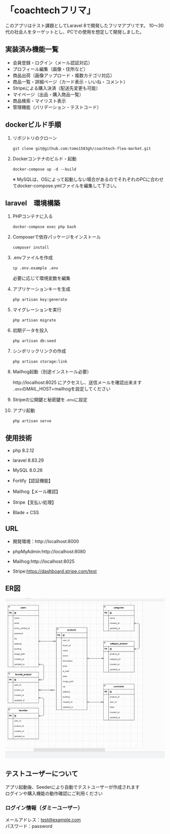 # 「coachtechフリマ」

このアプリはテスト課題としてLaravel 8で開発したフリマアプリです。  10～30代の社会人をターゲットとし、PCでの使用を想定して開発しました。

## 実装済み機能一覧

- 会員登録・ログイン（メール認証対応）
- プロフィール編集（画像・住所など）
- 商品出荷（画像アップロード・複数カテゴリ対応）
- 商品一覧・詳細ページ（カード表示・いいね・コメント）
- Stripeによる購入決済（配送先変更も可能）
- マイページ（出品・購入商品一覧）
- 商品検索・マイリスト表示
- 管理機能（バリデーション・テストコード）


## dockerビルド手順

1. リポジトリのクローン

    `git clone git@github.com:tomo1583gh/coachtech-flea-market.git`

2. Dockerコンテナのビルド・起動

    `docker-compose up -d --build`

    ※  MySQLは、OSによって起動しない場合があるのでそれぞれのPCに合わせてdocker-compose.ymlファイルを編集して下さい。

## laravel　環境構築

1. PHPコンテナに入る

    `docker-compose exec php bash`

2. Composerで依存パッケージをインストール

    `composer install`

3. .envファイルを作成

    `cp .env.example .env`

    必要に応じて環境変数を編集

4. アプリケーションキーを生成

    `php artisan key:generate`

5. マイグレーションを実行

    `php artisan migrate`

6. 初期データを投入

    `php artisan db:seed`

7. シンボリックリンクの作成

    `php artisan storage:link`

8. Mailhog起動（別途インストール必要）

    http://localhost:8025 にアクセスし、送信メールを確認出来ます  
    `.env`のMAIL_HOST=mailhogを設定してください

9. Stripeの公開鍵と秘密鍵を`.env`に設定

10. アプリ起動

    `php artisan serve`

## 使用技術

- php 8.2.12

- laravel 8.83.29

- MySQL 8.0.26

- Fortify【認証機能】

- Mailhog【メール確認】

- Stripe【支払い処理】

- Blade + CSS

## URL

- 開発環境：http://localhost:8000

- phpMyAdmin:http://localhost:8080

- Mailhog:http://localhost:8025

- Stripe:https://dashboard.stripe.com/test

## ER図

![ER図](screenshot/ER_coachtech-flea-market.png)

## テストユーザーについて

アプリ起動後、Seederにより自動でテストユーザーが作成されます  
ログインや購入機能の動作確認にご利用ください

### ログイン情報（ダミーユーザー）

メールアドレス：test@example.com  
パスワード：password